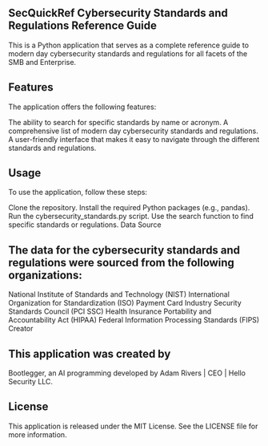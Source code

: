 ## SecQuickRef Cybersecurity Standards and Regulations Reference Guide

This is a Python application that serves as a complete reference guide to modern day cybersecurity standards and regulations for all facets of the SMB and Enterprise.

## Features

The application offers the following features:

The ability to search for specific standards by name or acronym.
A comprehensive list of modern day cybersecurity standards and regulations.
A user-friendly interface that makes it easy to navigate through the different standards and regulations.

## Usage

To use the application, follow these steps:

Clone the repository.
Install the required Python packages (e.g., pandas).
Run the cybersecurity_standards.py script.
Use the search function to find specific standards or regulations.
Data Source

## The data for the cybersecurity standards and regulations were sourced from the following organizations:

National Institute of Standards and Technology (NIST)
International Organization for Standardization (ISO)
Payment Card Industry Security Standards Council (PCI SSC)
Health Insurance Portability and Accountability Act (HIPAA)
Federal Information Processing Standards (FIPS)
Creator

## This application was created by 

Bootlegger, an AI programming developed by Adam Rivers | CEO | Hello Security LLC.

## License

This application is released under the MIT License. See the LICENSE file for more information.
